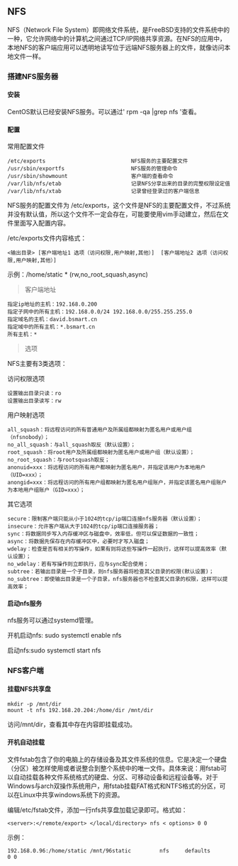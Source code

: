 ## NFS

NFS（Network File System）即网络文件系统，是FreeBSD支持的文件系统中的一种，它允许网络中的计算机之间通过TCP/IP网络共享资源。在NFS的应用中，本地NFS的客户端应用可以透明地读写位于远端NFS服务器上的文件，就像访问本地文件一样。

### 搭建NFS服务器

#### 安装

CentOS默认已经安装NFS服务。可以通过' rpm -qa |grep nfs '查看。

#### 配置

常用配置文件

```
/etc/exports                           NFS服务的主要配置文件
/usr/sbin/exportfs                     NFS服务的管理命令
/usr/sbin/showmount                    客户端的查看命令
/var/lib/nfs/etab                      记录NFS分享出来的目录的完整权限设定值
/var/lib/nfs/xtab                      记录曾经登录过的客户端信息
```

NFS服务的配置文件为 /etc/exports，这个文件是NFS的主要配置文件，不过系统并没有默认值，所以这个文件不一定会存在，可能要使用vim手动建立，然后在文件里面写入配置内容。

/etc/exports文件内容格式：

```
<输出目录> [客户端地址1 选项（访问权限,用户映射,其他）]  [客户端地址2 选项（访问权限,用户映射,其他）]
```

示例：/home/static  * (rw,no_root_squash,async)

> 客户端地址

```
指定ip地址的主机：192.168.0.200
指定子网中的所有主机：192.168.0.0/24 192.168.0.0/255.255.255.0
指定域名的主机：david.bsmart.cn
指定域中的所有主机：*.bsmart.cn
所有主机：*
```

> 选项

NFS主要有3类选项：

访问权限选项

```
设置输出目录只读：ro
设置输出目录读写：rw
```

用户映射选项

```
all_squash：将远程访问的所有普通用户及所属组都映射为匿名用户或用户组（nfsnobody）；
no_all_squash：与all_squash取反（默认设置）；
root_squash：将root用户及所属组都映射为匿名用户或用户组（默认设置）；
no_root_squash：与rootsquash取反；
anonuid=xxx：将远程访问的所有用户都映射为匿名用户，并指定该用户为本地用户（UID=xxx）；
anongid=xxx：将远程访问的所有用户组都映射为匿名用户组账户，并指定该匿名用户组账户为本地用户组账户（GID=xxx）；
```

其它选项

```
secure：限制客户端只能从小于1024的tcp/ip端口连接nfs服务器（默认设置）；
insecure：允许客户端从大于1024的tcp/ip端口连接服务器；
sync：将数据同步写入内存缓冲区与磁盘中，效率低，但可以保证数据的一致性；
async：将数据先保存在内存缓冲区中，必要时才写入磁盘；
wdelay：检查是否有相关的写操作，如果有则将这些写操作一起执行，这样可以提高效率（默认设置）；
no_wdelay：若有写操作则立即执行，应与sync配合使用；
subtree：若输出目录是一个子目录，则nfs服务器将检查其父目录的权限(默认设置)；
no_subtree：即使输出目录是一个子目录，nfs服务器也不检查其父目录的权限，这样可以提高效率；
```

#### 启动nfs服务

nfs服务可以通过systemd管理。

开机启动nfs: sudo systemctl enable nfs

启动nfs:sudo systemctl start nfs

### NFS客户端

#### 挂载NFS共享盘

```
mkdir -p /mnt/dir
mount -t nfs 192.168.20.204:/home/dir /mnt/dir
```

访问/mnt/dir，查看其中存在内容即挂载成功。

#### 开机自动挂载

文件fstab包含了你的电脑上的存储设备及其文件系统的信息。它是决定一个硬盘（分区）被怎样使用或者说整合到整个系统中的唯一文件。具体来说：用fstab可以自动挂载各种文件系统格式的硬盘、分区、可移动设备和远程设备等。对于Windows与arch双操作系统用户，用fstab挂载FAT格式和NTFS格式的分区，可以在Linux中共享windows系统下的资源。

编辑/etc/fstab文件，添加一行nfs共享盘加载记录即可。格式如：

```
<server>:</remote/export> </local/directory> nfs < options> 0 0
```

示例：

```
192.168.0.96:/home/static /mnt/96static         nfs     defaults        0 0
```


